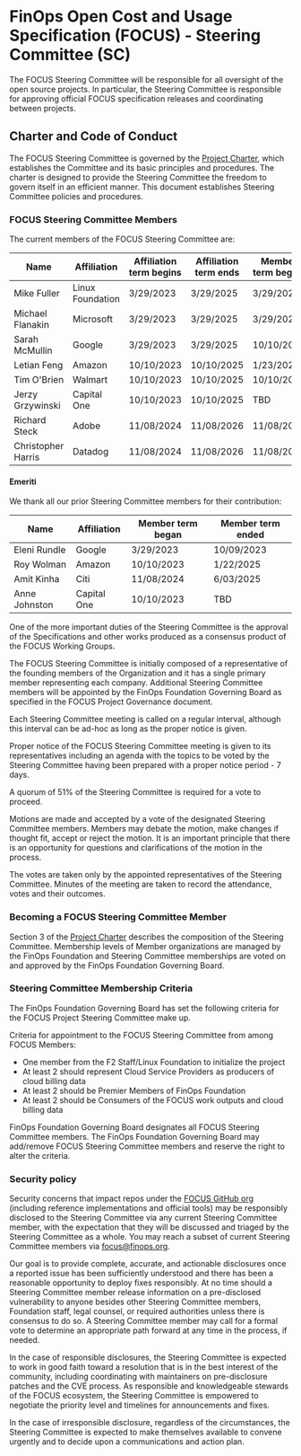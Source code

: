 
# FinOps Open Cost and Usage Specification (FOCUS) - Steering Committee (SC)

The FOCUS Steering Committee will be responsible for all oversight of the open source projects. In particular, the Steering Committee is responsible for approving official FOCUS specification releases and coordinating between projects.

## Charter and Code of Conduct

The FOCUS Steering Committee is governed by the [Project Charter](FOCUS_-_Membership_Agreement_Package_for_use.pdf), which establishes the Committee and its basic principles and procedures. The charter is designed to provide the Steering Committee the freedom to govern itself in an efficient manner. This document establishes Steering Committee policies and procedures.

### FOCUS Steering Committee Members

The current members of the FOCUS Steering Committee are:

| Name               | Affiliation      | Affiliation term begins | Affiliation term ends | Member term begins | Member term ends |
| ------------------ | ---------------- | ----------------------- | --------------------- | ------------------ | ---------------- |
| Mike Fuller        | Linux Foundation | 3/29/2023               | 3/29/2025             | 3/29/2023          | 3/29/2025        |
| Michael Flanakin   | Microsoft        | 3/29/2023               | 3/29/2025             | 3/29/2023          | 3/29/2025        |
| Sarah McMullin     | Google           | 3/29/2023               | 3/29/2025             | 10/10/2023         | 3/29/2025        |
| Letian Feng        | Amazon           | 10/10/2023              | 10/10/2025            | 1/23/2025          | 10/10/2025       |
| Tim O'Brien        | Walmart          | 10/10/2023              | 10/10/2025            | 10/10/2023         | 10/10/2025       |
| Jerzy Grzywinski   | Capital One      | 10/10/2023              | 10/10/2025            | TBD                | 10/10/2025       |
| Richard Steck      | Adobe            | 11/08/2024              | 11/08/2026            | 11/08/2024         | 11/08/2026       |
| Christopher Harris | Datadog          | 11/08/2024              | 11/08/2026            | 11/08/2024         | 11/08/2026       |

#### Emeriti

We thank all our prior Steering Committee members for their contribution:

| Name          | Affiliation | Member term began | Member term ended |
| ------------- | ----------- | ----------------- | ----------------- |
| Eleni Rundle  | Google      | 3/29/2023         | 10/09/2023        |
| Roy Wolman    | Amazon      | 10/10/2023        | 1/22/2025         |
| Amit Kinha    | Citi        | 11/08/2024        | 6/03/2025         |
| Anne Johnston | Capital One | 10/10/2023        | TBD               |


One of the more important duties of the Steering Committee is the approval of the Specifications and other works produced as a consensus product of the FOCUS Working Groups.

  The FOCUS Steering Committee is initially composed of a representative of the founding members of the Organization and it has a single primary member representing each company. Additional Steering Committee members will be appointed by the FinOps Foundation Governing Board as specified in the FOCUS Project Governance document.

  Each Steering Committee meeting is called on a regular interval, although this interval can be ad-hoc as long as the proper notice is given.

  Proper notice of the FOCUS Steering Committee meeting is given to its representatives including an agenda with the topics to be voted by the Steering Committee having been prepared with a proper notice period - 7 days.

  A quorum of 51% of the Steering Committee is required for a vote to proceed.

  Motions are made and accepted by a vote of the designated Steering Committee members. Members may debate the motion, make changes if thought fit, accept or reject the motion. It is an important principle that there is an opportunity for questions and clarifications of the motion in the process.

  The votes are taken only by the appointed representatives of the Steering Committee. Minutes of the meeting are taken to record the attendance, votes and their outcomes.

### Becoming a FOCUS Steering Committee Member

Section 3 of the [Project Charter](FOCUS_-_Membership_Agreement_Package_for_use.pdf) describes the composition of the Steering Committee. Membership levels of Member organizations are managed by the FinOps Foundation and Steering Committee memberships are voted on and approved by the FinOps Foundation Governing Board.


### Steering Committee Membership Criteria

  The FinOps Foundation Governing Board has set the following criteria for the FOCUS Project Steering Committee make up.

  Criteria for appointment to the FOCUS Steering Committee from among FOCUS Members:
  *  One member from the F2 Staff/Linux Foundation to initialize the project
  *  At least 2 should represent Cloud Service Providers as producers of cloud billing data
  *  At least 2 should be Premier Members of FinOps Foundation
  *  At least 2 should be Consumers of the FOCUS work outputs and cloud billing data

  FinOps Foundation Governing Board designates all FOCUS Steering Committee members. The FinOps Foundation Governing Board may add/remove FOCUS Steering Committee members and reserve the right to alter the criteria.

### Security policy

Security concerns that impact repos under the [FOCUS GitHub org](https://github.com/FinOps-Open-Cost-and-Usage-Spec) (including reference implementations and official tools) may be responsibly disclosed to the Steering Committee via any current Steering Committee member, with the expectation that they will be discussed and triaged by the Steering Committee as a whole. You may reach a subset of current Steering Committee members via [focus@finops.org](mailto:focus@finops.org).
 
Our goal is to provide complete, accurate, and actionable disclosures once a reported issue has been sufficiently understood and there has been a reasonable opportunity to deploy fixes responsibly. At no time should a Steering Committee member release information on a pre-disclosed vulnerability to anyone besides other Steering Committee members, Foundation staff, legal counsel, or required authorities unless there is consensus to do so. A Steering Committee member may call for a formal vote to determine an appropriate path forward at any time in the process, if needed.

In the case of responsible disclosures, the Steering Committee is expected to work in good faith toward a resolution that is in the best interest of the community, including coordinating with maintainers on pre-disclosure patches and the CVE process. As responsible and knowledgeable stewards of the FOCUS ecosystem, the Steering Committee is empowered to negotiate the priority level and timelines for announcements and fixes.

In the case of irresponsible disclosure, regardless of the circumstances, the Steering Committee is expected to make themselves available to convene urgently and to decide upon a communications and action plan.
